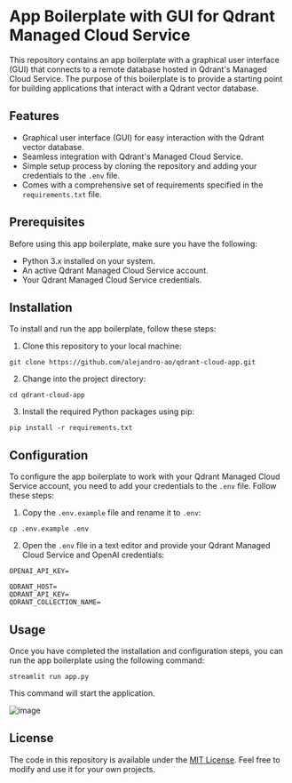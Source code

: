 # App Boilerplate with GUI for Qdrant Managed Cloud Service





This repository contains an app boilerplate with a graphical user interface (GUI) that connects to a remote database hosted in Qdrant's Managed Cloud Service. The purpose of this boilerplate is to provide a starting point for building applications that interact with a Qdrant vector database.

## Features

- Graphical user interface (GUI) for easy interaction with the Qdrant vector database.
- Seamless integration with Qdrant's Managed Cloud Service.
- Simple setup process by cloning the repository and adding your credentials to the `.env` file.
- Comes with a comprehensive set of requirements specified in the `requirements.txt` file.

## Prerequisites

Before using this app boilerplate, make sure you have the following:

- Python 3.x installed on your system.
- An active Qdrant Managed Cloud Service account.
- Your Qdrant Managed Cloud Service credentials.

## Installation

To install and run the app boilerplate, follow these steps:

1. Clone this repository to your local machine:

```shell
git clone https://github.com/alejandro-ao/qdrant-cloud-app.git
```

2. Change into the project directory:

```shell
cd qdrant-cloud-app
```

3. Install the required Python packages using pip:

```shell
pip install -r requirements.txt
```

## Configuration

To configure the app boilerplate to work with your Qdrant Managed Cloud Service account, you need to add your credentials to the `.env` file. Follow these steps:

1. Copy the `.env.example` file and rename it to `.env`:

```shell
cp .env.example .env
```

2. Open the `.env` file in a text editor and provide your Qdrant Managed Cloud Service and OpenAI   credentials:

```plaintext
OPENAI_API_KEY=

QDRANT_HOST=
QDRANT_API_KEY=
QDRANT_COLLECTION_NAME=
```

## Usage

Once you have completed the installation and configuration steps, you can run the app boilerplate using the following command:

```shell
streamlit run app.py
```

This command will start the application.





![image](https://github.com/Datawithabhishek/langchain-project--1/assets/98747222/2d33b713-466d-45b8-9d59-67f8d7751542)






## License

The code in this repository is available under the [MIT License](LICENSE). Feel free to modify and use it for your own projects.


